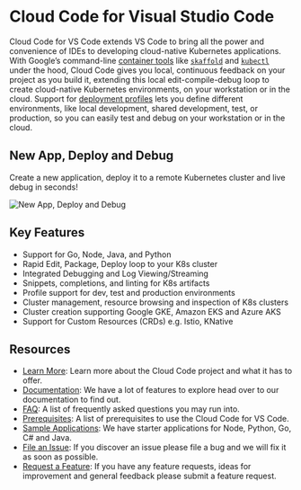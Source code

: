 # Cloud Code for Visual Studio Code

Cloud Code for VS Code extends VS Code to bring all the power and convenience
of IDEs to developing cloud-native Kubernetes applications. With Google’s
command-line [container tools][1] like [`skaffold`][2] and [`kubectl`][3]
under the hood, Cloud Code gives you local, continuous feedback on your project
as you build it, extending this local edit-compile-debug loop to create
cloud-native Kubernetes environments, on your workstation or in the cloud.
Support for [deployment profiles][4] lets you define different environments,
like local development, shared development, test, or production, so you can
easily test and debug on your workstation or in the cloud.

## New App, Deploy and Debug
Create a new application, deploy it to a remote Kubernetes cluster
and live debug in seconds!

![New App, Deploy and Debug][12]

## Key Features
- Support for Go, Node, Java, and Python
- Rapid Edit, Package, Deploy loop to your K8s cluster
- Integrated Debugging and Log Viewing/Streaming
- Snippets, completions, and linting for K8s artifacts
- Profile support for dev, test and production environments
- Cluster management, resource browsing and inspection of K8s clusters
- Cluster creation supporting Google GKE, Amazon EKS and Azure AKS 
- Support for Custom Resources (CRDs) e.g. Istio, KNative

## Resources
- [Learn More][9]: Learn more about the Cloud Code project and what it has to offer.
- [Documentation][5]: We have a lot of features to explore head over to our documentation to find out.
- [FAQ][11]: A list of frequently asked questions you may run into.
- [Prerequisites][10]: A list of prerequisites to use the Cloud Code for VS Code.
- [Sample Applications][6]: We have starter applications for Node, Python, Go, C# and Java.
- [File an Issue][7]: If you discover an issue please file a bug and we will fix it as soon as possible.
- [Request a Feature][8]: If you have any feature requests, ideas for improvement and general feedback please submit a feature request.

[1]: https://github.com/GoogleContainerTools 
[2]: https://skaffold.dev/
[3]: https://kubernetes.io/docs/tasks/tools/install-kubectl/
[4]: https://skaffold.dev/docs/how-tos/profiles/
[5]: http://cloud.google.com/code/docs/vscode
[6]: https://github.com/GoogleCloudPlatform/cloud-code-samples
[7]: https://github.com/GoogleCloudPlatform/cloud-code-vscode/issues/new?assignees=&labels=&template=bug_report.md&title=
[8]: https://github.com/GoogleCloudPlatform/cloud-code-vscode/issues/new?assignees=&labels=enhancement&template=feature_request.md&title=
[9]: http://cloud.google.com/code
[10]: http://cloud.google.com/code/docs/vscode/install
[11]: https://github.com/GoogleCloudPlatform/cloud-code-vscode/blob/master/FAQ.md
[12]: https://github.com/GoogleCloudPlatform/cloud-code-vscode/raw/master/images/app_deploy_debug.gif
